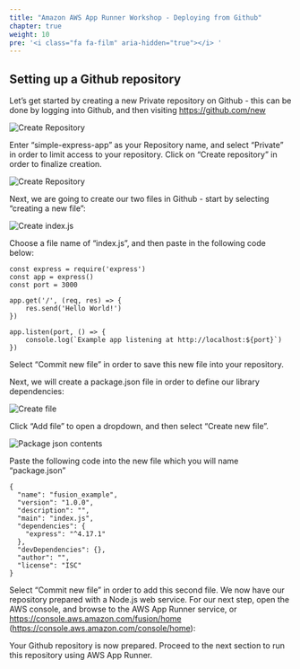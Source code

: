 ```yaml
---
title: "Amazon AWS App Runner Workshop - Deploying from Github"
chapter: true
weight: 10
pre: '<i class="fa fa-film" aria-hidden="true"></i> '
---
```


## Setting up a Github repository

Let’s get started by creating a new Private repository on Github - this can be done by logging into Github, and then visiting https://github.com/new

![Create Repository](/images/github-new-repository.png)

Enter “simple-express-app” as your Repository name, and select “Private” in order to limit access to your repository. Click on “Create repository” in order to finalize creation.

![Create Repository](/images/github-new-file-1.png)

Next, we are going to create our two files in Github - start by selecting “creating a new file”:

![Create index.js](/images/github-create-index-js.png)

Choose a file name of “index.js”, and then paste in the following code below:

```
const express = require('express')
const app = express()
const port = 3000

app.get('/', (req, res) => {
    res.send('Hello World!')
})

app.listen(port, () => {
    console.log(`Example app listening at http://localhost:${port}`)
})
```

Select “Commit new file” in order to save this new file into your repository. 

Next, we will create a package.json file in order to define our library dependencies:

![Create file](/images/github-package-json.png)

Click “Add file” to open a dropdown, and then select “Create new file”.

![Package json contents](/images/github-package-json-contents.png)

Paste the following code into the new file which you will name “package.json”

```
{
  "name": "fusion_example",
  "version": "1.0.0",
  "description": "",
  "main": "index.js",
  "dependencies": {
    "express": "^4.17.1"
  },
  "devDependencies": {},
  "author": "",
  "license": "ISC"
}
```

Select “Commit new file” in order to add this second file. We now have our repository prepared with a Node.js web service. For our next step, open the AWS console, and browse to the AWS App Runner service, or https://console.aws.amazon.com/fusion/home (https://console.aws.amazon.com/console/home):

Your Github repository is now prepared. Proceed to the next section to run this repository using AWS App Runner.
